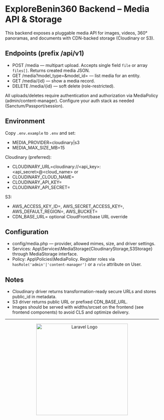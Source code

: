 # ExploreBenin360 Backend – Media API & Storage

This backend exposes a pluggable media API for images, videos, 360° panoramas, and documents with CDN-backed storage (Cloudinary or S3).

## Endpoints (prefix /api/v1)
- POST /media — multipart upload. Accepts single field `file` or array `files[]`. Returns created media JSON.
- GET /media?model_type=&model_id= — list media for an entity.
- GET /media/{id} — show a media record.
- DELETE /media/{id} — soft delete (role-restricted).

All uploads/deletes require authentication and authorization via MediaPolicy (admin/content-manager). Configure your auth stack as needed (Sanctum/Passport/session).

## Environment
Copy `.env.example` to `.env` and set:

- MEDIA_PROVIDER=cloudinary|s3
- MEDIA_MAX_SIZE_MB=15

Cloudinary (preferred):
- CLOUDINARY_URL=cloudinary://<api_key>:<api_secret>@<cloud_name>
  or
- CLOUDINARY_CLOUD_NAME=
- CLOUDINARY_API_KEY=
- CLOUDINARY_API_SECRET=

S3:
- AWS_ACCESS_KEY_ID=, AWS_SECRET_ACCESS_KEY=, AWS_DEFAULT_REGION=, AWS_BUCKET=
- CDN_BASE_URL= optional CloudFront/base URL override

## Configuration
- config/media.php — provider, allowed mimes, size, and driver settings.
- Services: App\Services\MediaStorage\{CloudinaryStorage,S3Storage} through MediaStorage interface.
- Policy: App\Policies\MediaPolicy. Register roles via `hasRole('admin'|'content-manager')` or a `role` attribute on User.

## Notes
- Cloudinary driver returns transformation-ready secure URLs and stores public_id in metadata.
- S3 driver returns public URL or prefixed CDN_BASE_URL.
- Images should be served with widths/srcset on the frontend (see frontend components) to avoid CLS and optimize delivery.

---

<p align="center"><a href="https://laravel.com" target="_blank"><img src="https://raw.githubusercontent.com/laravel/art/master/logo-lockup/5%20SVG/2%20CMYK/1%20Full%20Color/laravel-logolockup-cmyk-red.svg" width="300" alt="Laravel Logo"></a></p>
